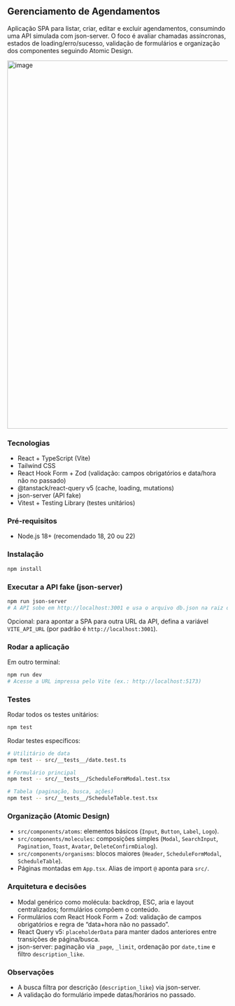 ## Gerenciamento de Agendamentos

Aplicação SPA para listar, criar, editar e excluir agendamentos, consumindo uma API simulada com json-server.
O foco é avaliar chamadas assíncronas, estados de loading/erro/sucesso, validação de formulários e organização dos componentes seguindo Atomic Design.

<img width="1532" height="842" alt="image" src="https://github.com/user-attachments/assets/f02017a4-ddc5-4f18-a080-a1cac9b7aa18" />

### Tecnologias

- React + TypeScript (Vite)
- Tailwind CSS
- React Hook Form + Zod (validação: campos obrigatórios e data/hora não no passado)
- @tanstack/react-query v5 (cache, loading, mutations)
- json-server (API fake)
- Vitest + Testing Library (testes unitários)

### Pré‑requisitos

- Node.js 18+ (recomendado 18, 20 ou 22)

### Instalação

```bash
npm install
```

### Executar a API fake (json-server)

```bash
npm run json-server
# A API sobe em http://localhost:3001 e usa o arquivo db.json na raiz do projeto
```

Opcional: para apontar a SPA para outra URL da API, defina a variável `VITE_API_URL` (por padrão é `http://localhost:3001`).

### Rodar a aplicação

Em outro terminal:

```bash
npm run dev
# Acesse a URL impressa pelo Vite (ex.: http://localhost:5173)
```

### Testes

Rodar todos os testes unitários:

```bash
npm test
```

Rodar testes específicos:

```bash
# Utilitário de data
npm test -- src/__tests__/date.test.ts

# Formulário principal
npm test -- src/__tests__/ScheduleFormModal.test.tsx

# Tabela (paginação, busca, ações)
npm test -- src/__tests__/ScheduleTable.test.tsx
```

### Organização (Atomic Design)

- `src/components/atoms`: elementos básicos (`Input`, `Button`, `Label`, `Logo`).
- `src/components/molecules`: composições simples (`Modal`, `SearchInput`, `Pagination`, `Toast`, `Avatar`, `DeleteConfirmDialog`).
- `src/components/organisms`: blocos maiores (`Header`, `ScheduleFormModal`, `ScheduleTable`).
- Páginas montadas em `App.tsx`. Alias de import `@` aponta para `src/`.

### Arquitetura e decisões

- Modal genérico como molécula: backdrop, ESC, aria e layout centralizados; formulários compõem o conteúdo.
- Formulários com React Hook Form + Zod: validação de campos obrigatórios e regra de “data+hora não no passado”.
- React Query v5: `placeholderData` para manter dados anteriores entre transições de página/busca.
- json-server: paginação via `_page`, `_limit`, ordenação por `date,time` e filtro `description_like`.

### Observações

- A busca filtra por descrição (`description_like`) via json-server.
- A validação do formulário impede datas/horários no passado.
